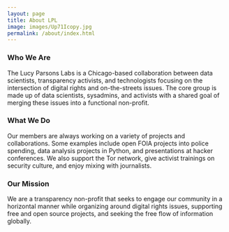 ```yaml
---
layout: page
title: About LPL
image: images/Up71Icopy.jpg
permalink: /about/index.html
---
```


### Who We Are
The Lucy Parsons Labs is a Chicago-based collaboration between data scientists, transparency activists, and technologists focusing on the intersection of digital rights and on-the-streets issues. The core group is made up of data scientists, sysadmins, and activists with a shared goal of merging these issues into a functional non-profit.

### What We Do
Our members are always working on a variety of projects and collaborations. Some examples include open FOIA projects into police spending, data analysis projects in Python, and presentations at hacker conferences. We also support the Tor network, give activist trainings on security culture, and enjoy mixing with journalists.

### Our Mission
We are a transparency non-profit that seeks to engage our community in a horizontal manner while organizing around digital rights issues, supporting free and open source projects, and seeking the free flow of information globally.
